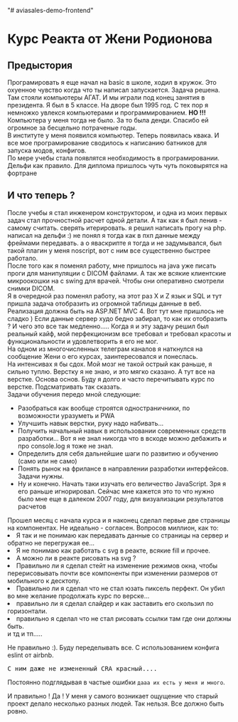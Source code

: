 "# aviasales-demo-frontend"

<h1>Курс Реакта от Жени Родионова</h1>
<h2>Предыстория</h2>
<article>
Програмировать я еще начал на basic в школе, ходил в кружок. Это охуенное чувство когда что ты написал запускается. Задача решена. Там стояли компьютеры АГАТ. И мы играли под конец занятия в президента. Я был в 5 классе. На дворе был 1995 год. С тех пор я немножко увлекся компьютерами и программированием.
<strong>НО !!!</strong>Компьютера у меня тогда не было. За то была денди. Спасибо ей огромное за бесцельно потраченые годы.
</article>
<article>
В институте у меня появился компьютер. Теперь появилась квака. И все мое програмирование сводилось к написанию батников для запуска модов, конфигов.
</article>
<article>
По мере учебы стала появлятся необходимость в програмировании. Дельфи как правило. Для диплома пришлось чуть чуть поковырятся на фортране
</article>
<h2>И что теперь ?</h2>
<article>
После учебы я стал инженером конструктором, и одна из моих первых задач стал прочностной расчет одной детали. А так как я был ленив - самому считать. сверять итерировать. я решил написать прогу на php. написал на дельфи :) не понял я тогда как в пхп данные между фреймами передавать. а о яваскрипте я тогда и не задумывался, был такой плагин у меня noscript, вот с ним все существенно быстрее работало.
</article>
<article>
После того как я поменял работу, мне пришлось на java уже писать проги для манипуляции с DICOM файлами. А так же всякие клиентские микроокошки на с swing для врачей. Чтобы они оперативно смотрели снимки DICOM.
</article>
<article>
Я в очередной раз поменял работу, на этот раз X и Z язык и SQL и тут пришла задача отобразить из огромной таблицы данные в веб. Реализация должна быть на ASP.NET MVC 4. Вот тут мне пришлось не сладко ) Если данные сервер худо бедно забирал, то как их отобразить ? И чего это все так медленно.....
Когда я и эту задачу решил был реальный кайф, мой перфекционизм все требовал и требовал красоты и функциональности и удовлетворить я его не мог.
</article>
<article>
На одном из многочисленных телеграм каналов я наткнулся на сообщение Жени о его курсах, заинтересовался и понеслась. 
</article>
<article>
На интенсивах я бы сдох. Мой мозг не такой острый как раньше, я сильно туплю. Верстку я не знаю, и это мягко сказано. А тут все на верстке. Основа основ. Буду я долго и часто перечитывать курс по верстке. Подсматривать так сказать.
</article>
<article>
Задачи обучения передо мной следующие:
<ul>
<li>Разобраться как вообще строятся одностраничники, по возможности уразуметь и PWA</li>
<li>Улучшить навык верстки, руку надо набивать...</li>
<li>Получить начальный навык в использовании современных средств разработки... Вот я не знал никогда что в вскоде можно дебажить и про console.log я тоже не знал.</li>
<li>Определить для себя дальнейшие шаги по развитию и обучению (само или не само)</li>
<li>Понять рынок на фрилансе в направлении разработки интерфейсов. Задачи нужны.</li>
<li>Ну и конечно. Начать таки изучать его величество JavaScript. Зря я его раньше игнорировал. Сейчас мне кажется это то что нужно было мне еще в далеком 2007 году, для визуализации результатов расчетов</li>
</ul>
</article>
<article>
Прошел месяц с начала курса и я наконец сделал первые две страницы на компонентах. Не идеально - согласен. Вопросов миллион, как то:
<li>Я так и не понимаю как передавать данные со страницы на сервер и обратно не перегружая ее...
<li>Я не понимаю как работать с svg в реакте, всякие fill и прочее. <li>А можно ли в реакте рисовать на svg ?
<li>Правильно ли я сделал стейт на изменение режимов окна, чтобы перерисовывать почти все компоненты при изменении размеров от мобильного к десктопу.</li> <li>Правильно ли я сделал что не стал юзать пиксель перфект. Он убил во мне желание продолжать курс по верске...</li><li> правильно ли я сделал слайдер и как заставить его скользил по горизонтали. </li><li> правильно я сделал что не стал рисовать ссылки там где они должны быть.</li> и тд и тп.....
</article>
<article>
  <p>Не правильно :). Буду переделывать все. С использованием конфига eslint от airbnb. <pre>С ним даже не измененный CRA красный....</pre> Постоянно подглядывая в частые ошибки <code>дааа их есть у меня и много</code>.</p>
  <p>
   И правильно ! Да ! У меня у самого возникает ощущение что старый проект делало несколько разных людей. Так нельзя. Все должно быть ровно.
  </p>
  </article>
